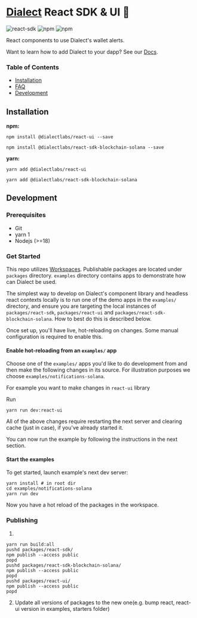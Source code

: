 # [Dialect](https://www.dialect.to/) React SDK & UI 💬 

![react-sdk](https://img.shields.io/npm/v/@dialectlabs/react-sdk?color=success&label=react-sdk) ![npm](https://img.shields.io/npm/v/@dialectlabs/react-ui?color=success&label=react-ui) ![npm](https://img.shields.io/npm/v/@dialectlabs/react-sdk-blockchain-solana?color=success&label=react-sdk-blockchain-solana) 

React components to use Dialect's wallet alerts.

Want to learn how to add Dialect to your dapp? See our [Docs](https://docs.dialect.to/).

### Table of Contents

- [Installation](#Installation)
- [FAQ](#FAQ)
- [Development](#Development)

## Installation

**npm:**

```shell
npm install @dialectlabs/react-ui --save

npm install @dialectlabs/react-sdk-blockchain-solana --save
```

**yarn:**

```shell
yarn add @dialectlabs/react-ui

yarn add @dialectlabs/react-sdk-blockchain-solana
```

## Development

### Prerequisites

- Git
- yarn 1
- Nodejs (>=18)

### Get Started

This repo utilizes [Workspaces](https://docs.npmjs.com/cli/v10/using-npm/workspaces). Publishable packages are located under `packages` directory. `examples` directory contains apps to demonstrate how can Dialect be used.

The simplest way to develop on Dialect's component library and headless react contexts locally is to run one of the demo apps in the `examples/` directory, and ensure you are targeting the local instances of `packages/react-sdk`, `packages/react-ui` and `packages/react-sdk-blockchain-solana`. How to best do this is described below.

Once set up, you'll have live, hot-reloading on changes. Some manual configuration is required to enable this.

#### Enable hot-reloading from an `examples/` app

Choose one of the `examples/` apps you'd like to do development from and then make the following changes in its source. For illustration purposes we choose `examples/notifications-solana`.

For example you want to make changes in `react-ui` library

Run

```shell
yarn run dev:react-ui
```

All of the above changes require restarting the next server and clearing cache (just in case), if you've already started it.

You can now run the example by following the instructions in the next section.

#### Start the examples

To get started, launch example's next dev server:

```shell
yarn install # in root dir
cd examples/notifications-solana
yarn run dev
```

Now you have a hot reload of the packages in the workspace.

### Publishing

1. 

```shell
yarn run build:all
pushd packages/react-sdk/
npm publish --access public
popd
pushd packages/react-sdk-blockchain-solana/
npm publish --access public
popd
pushd packages/react-ui/
npm publish --access public
popd
```

2. Update all versions of packages to the new one(e.g. bump react, react-ui version in examples, starters folder)
